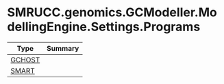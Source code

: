 ﻿
# SMRUCC.genomics.GCModeller.ModellingEngine.Settings.Programs

|Type|Summary|
|----|-------|
|[GCHOST](./GCHOST.md)||
|[SMART](./SMART.md)||

